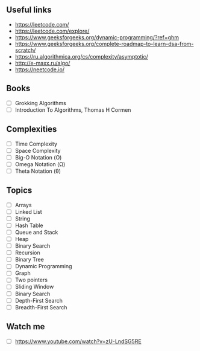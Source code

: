 ## Useful links
- https://leetcode.com/ 
- https://leetcode.com/explore/ 
- https://www.geeksforgeeks.org/dynamic-programming/?ref=ghm
- https://www.geeksforgeeks.org/complete-roadmap-to-learn-dsa-from-scratch/
- https://ru.algorithmica.org/cs/complexity/asymptotic/ 
- http://e-maxx.ru/algo/
- https://neetcode.io/

## Books 
- [ ] Grokking Algorithms
- [ ] Introduction To Algorithms, Thomas H Cormen

## Complexities
- [ ] Time Complexity
- [ ] Space Complexity
- [ ] Big-O Notation (Ο)
- [ ] Omega Notation (Ω)
- [ ] Theta Notation (θ)

## Topics
- [ ] Arrays
- [ ] Linked List
- [ ] String
- [ ] Hash Table
- [ ] Queue and Stack
- [ ] Heap
- [ ] Binary Search
- [ ] Recursion
- [ ] Binary Tree
- [ ] Dynamic Programming
- [ ] Graph
- [ ] Two pointers
- [ ] Sliding Window
- [ ] Binary Search
- [ ] Depth-First Search
- [ ] Breadth-First Search

## Watch me
- [ ] https://www.youtube.com/watch?v=zU-LndSG5RE
